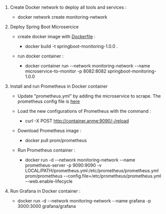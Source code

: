 1. Create Docker network to deploy all tools and services :
	- docker network create monitoring-network
	
2. Deploy Spring Boot Microsercice
	- create docker image with [Dockerfile](https://github.com/aichali/springboot-monitoring/blob/master/src/main/resources/Dockerfile) :
		- docker build -t springboot-monitoring-1.0.0 .
	
	- run docker container :
		-  docker container run --network monitoring-network --name microservice-to-monitor -p 8082:8082 springboot-monitoring-1.0.0
		
3. Install and run Prometheus in Docker container
	- Update "prometheus.yml" by adding the microservice to scrape. The prometheus config file is [here](https://github.com/aichali/springboot-monitoring/blob/master/src/main/resources/prometheus.yml)
	
	- Load the new configurations of Prometheus with the command :
		- curl -X POST http://container.anme:9090/-/reload 
			 	
	- Download Prometheus image : 
		- docker pull prom/prometheus
	
	- Run Prometheus container :
		- docker run -d --network monitoring-network --name prometheus-server -p 9090:9090 -v LOCAL/PATH/prometheus.yml:/etc/prometheus/prometheus.yml prom/prometheus --config.file=/etc/prometheus/prometheus.yml --web.enable-lifecycle
			
4. Run Grafana in Docker container :
	- docker run -d --network monitoring-network --name grafana -p 3000:3000 grafana/grafana	
